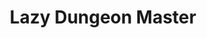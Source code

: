 --- 
title: "Lazy Dungeon Master"
publishdate: "2018-12-28T16:48:46+02:00"
src: "https://365manga.net/manga/lazy-dungeon-master"
image: "https://data.365manga.net/images/thumbnails/32677-lazy-dungeon-master.jpg"
description: " Summary:
“Hey, hurry up and massacre those bandits!”
“No way, I don’t want to work…”
Spending my daily life in leisure, that was my pastime—until I was summoned into another world and met a blonde loli introducing herself as Dungeon Core No. 695.
“Save my dungeon. By the way, if the dungeon core is destroyed, you’ll also go down with me as the dungeon master.”
A…"
---